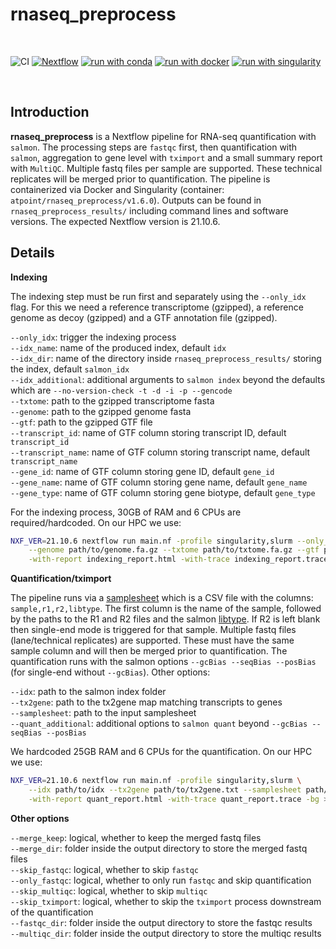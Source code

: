 # rnaseq_preprocess

<br>

![CI](https://github.com/ATpoint/sc_preprocess/actions/workflows/CI.yml/badge.svg)
[![Nextflow](https://img.shields.io/badge/nextflow%20DSL2-%E2%89%A521.10.6-23aa62.svg?labelColor=000000)](https://www.nextflow.io/)
[![run with conda](http://img.shields.io/badge/run%20with-conda-3EB049?labelColor=000000&logo=anaconda)](https://docs.conda.io/en/latest/)
[![run with docker](https://img.shields.io/badge/run%20with-docker-0db7ed?labelColor=000000&logo=docker)](https://www.docker.com/)
[![run with singularity](https://img.shields.io/badge/run%20with-singularity-1d355c.svg?labelColor=000000)](https://sylabs.io/docs/)

<br>

## Introduction

**rnaseq_preprocess** is a Nextflow pipeline for RNA-seq quantification with `salmon`. The processing steps are `fastqc` first, then quantification with `salmon`, aggregation to gene level with `tximport` and a small summary report with `MultiQC`. Multiple fastq files per sample are supported. These technical replicates will be merged prior to quantification. The pipeline is containerized via Docker and Singularity (container: `atpoint/rnaseq_preprocess/v1.6.0`). Outputs can be found in `rnaseq_preprocess_results/` including command lines and software versions. The expected Nextflow version is 21.10.6.

## Details

**Indexing**

The indexing step must be run first and separately using the `--only_idx` flag. For this we need a reference transcriptome (gzipped), a reference genome as decoy (gzipped) and a GTF annotation file (gzipped).

`--only_idx`: trigger the indexing process  
`--idx_name`: name of the produced index, default `idx`  
`--idx_dir`: name of the directory inside `rnaseq_preprocess_results/` storing the index, default `salmon_idx`  
`--idx_additional`: additional arguments to `salmon index` beyond the defaults which are `--no-version-check -t -d -i -p --gencode`  
`--txtome`: path to the gzipped transcriptome fasta  
`--genome`: path to the gzipped genome fasta  
`--gtf`: path to the gzipped GTF file  
`--transcript_id`: name of GTF column storing transcript ID, default `transcript_id`  
`--transcript_name`: name of GTF column storing transcript name, default `transcript_name`  
`--gene_id`: name of GTF column storing gene ID, default `gene_id`  
`--gene_name`: name of GTF column storing gene name, default `gene_name`  
`--gene_type`: name of GTF column storing gene biotype, default `gene_type`  

For the indexing process, 30GB of RAM and 6 CPUs are required/hardcoded. On our HPC we use:  

```bash
NXF_VER=21.10.6 nextflow run main.nf -profile singularity,slurm --only_idx \
    --genome path/to/genome.fa.gz --txtome path/to/txtome.fa.gz --gtf path/to/foo.gtf.gz \
    -with-report indexing_report.html -with-trace indexing_report.trace -bg > indexing_report.log
```    

**Quantification/tximport**

The pipeline runs via a [samplesheet](./test/samplesheet.csv) which is a CSV file with the columns:
`sample,r1,r2,libtype`. The first column is the name of the sample, followed by the paths to the R1 and
R2 files and the salmon [libtype](https://salmon.readthedocs.io/en/latest/library_type.html). If R2 is left blank
then single-end mode is triggered for that sample. Multiple fastq files (lane/technical replicates) are supported.
These must have the same sample column and will then be merged prior to quantification. The quantification runs with
the salmon options `--gcBias --seqBias --posBias` (for single-end without `--gcBias`). Other options:

`--idx`: path to the salmon index folder  
`--tx2gene`: path to the tx2gene map matching transcripts to genes  
`--samplesheet`: path to the input samplesheet  
`--quant_additional`: additional options to `salmon quant` beyond `--gcBias --seqBias --posBias`  

We hardcoded 25GB RAM and 6 CPUs for the quantification. On our HPC we use:

```bash
NXF_VER=21.10.6 nextflow run main.nf -profile singularity,slurm \
    --idx path/to/idx --tx2gene path/to/tx2gene.txt --samplesheet path/to/samplesheet.csv \
    -with-report quant_report.html -with-trace quant_report.trace -bg > quant_report.log
```

**Other options**

`--merge_keep`: logical, whether to keep the merged fastq files  
`--merge_dir`: folder inside the output directory to store the merged fastq files  
`--skip_fastqc`: logical, whether to skip `fastqc`  
`--only_fastqc`: logical, whether to only run `fastqc` and skip quantification  
`--skip_multiqc`: logical, whether to skip `multiqc`  
`--skip_tximport`: logical, whether to skip the `tximport` process downstream of the quantification  
`--fastqc_dir`: folder inside the output directory to store the fastqc results  
`--multiqc_dir`: folder inside the output directory to store the multiqc results  